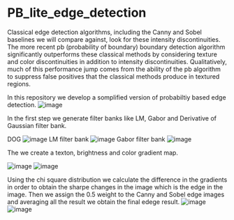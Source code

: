 # PB_lite_edge_detection

Classical edge detection algorithms, including the Canny and Sobel baselines we will compare against, look for these intensity discontinuities. The more recent pb (probability of boundary) boundary detection algorithm significantly outperforms these classical methods by considering texture and color discontinuities in addition to intensity discontinuities. Qualitatively, much of this performance jump comes from the ability of the pb algorithm to suppress false positives that the classical methods produce in textured regions.

In this repository we develop a somplified version of probabiltiy based edge detection.
![image](https://user-images.githubusercontent.com/50541542/189540846-0bdbf33a-1685-47cc-9d94-5377d2076a76.png)

In the first step we generate filter banks like LM, Gabor and Derivative of Gaussian filter bank.

DOG
![image](https://user-images.githubusercontent.com/50541542/189540911-f401b79c-fde8-4569-a654-2f8ce055971e.png)
LM filter bank 
![image](https://user-images.githubusercontent.com/50541542/189540923-22ecf836-7b96-47fc-b76c-5544a0a8bc5f.png)
Gabor filter bank
![image](https://user-images.githubusercontent.com/50541542/189540929-e0a5099a-ef94-4a48-9348-1b2d7cf814ac.png)

The we create a texton, brightness and color gradient map.

![image](https://user-images.githubusercontent.com/50541542/189540761-b615b451-9e08-49af-8e7f-0d9d73dc848e.png)
![image](https://user-images.githubusercontent.com/50541542/189540763-2b6ac157-9fad-4eb7-b556-339be6d7891b.png)


Using the chi square distribution we calculate the difference in the gradients in order to obtain the sharpe changes in the image which is the edge in the image.
Then we assign the 0.5 weight to the Canny and Sobel edge images and averaging all the result we obtain the final edege result. 
![image](https://user-images.githubusercontent.com/50541542/189540771-bf94dc8d-a1d7-424c-8397-7a555cc7a60e.png)
![image](https://user-images.githubusercontent.com/50541542/189540777-a18cc9bc-165a-478e-b879-8aca571112a8.png)

